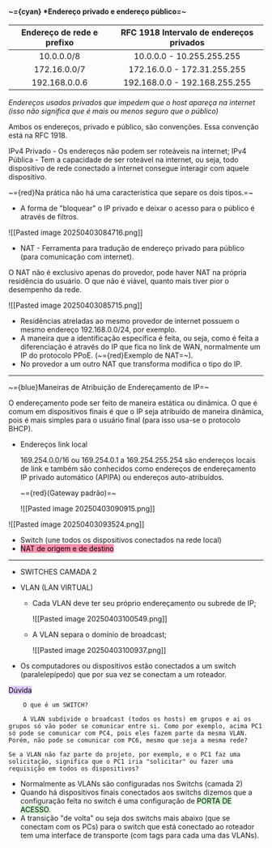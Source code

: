
#### ~={cyan}                                         *Endereço privado e endereço público=~

| Endereço de rede e prefixo | RFC 1918 Intervalo de endereços privados |
| :------------------------: | :--------------------------------------: |
|         10.0.0.0/8         |        10.0.0.0 - 10.255.255.255         |
|        172.16.0.0/7        |       172.16.0.0 - 172.31.255.255        |
|       192.168.0.0.6        |      192.168.0.0 - 192.168.255.255       |
*Endereços usados privados que impedem que o host apareça na internet (isso não significa que é mais ou menos seguro que o público)*

Ambos os endereços, privado e público, são convenções. Essa convenção está na RFC 1918. 

IPv4 Privado - Os endereços não podem ser roteáveis na internet;
IPv4 Pública - Tem a capacidade de ser roteável na internet, ou seja, todo dispositivo de rede conectado a internet consegue interagir com aquele dispositivo.

~={red}Na prática não há uma característica que separe os dois tipos.=~

- A forma de "bloquear" o IP privado e deixar o acesso para o público é através de filtros.

![[Pasted image 20250403084716.png]]

-  NAT - Ferramenta para tradução de endereço privado para público (para comunicação com internet). 

O NAT não é exclusivo apenas do provedor, pode haver NAT na própria residência do usuário. O que não é viável, quanto mais tiver pior o desempenho da rede.

![[Pasted image 20250403085715.png]]

-  Residências atreladas ao mesmo provedor de internet possuem o mesmo endereço 192.168.0.0/24, por exemplo.
-  A maneira que a identificação específica é feita, ou seja, como é feita a diferenciação é através do IP que fica no link de WAN, normalmente um IP do protocolo PPoE. (~={red}Exemplo de NAT=~).
-  No provedor a um outro NAT que transforma modifica o tipo do IP.

---

~={blue}Maneiras de Atribuição de Endereçamento de IP=~

O endereçamento pode ser feito de maneira estática ou dinâmica. O que é comum em dispositivos finais é que o IP seja atribuído de maneira dinâmica, pois é mais simples para o usuário final (para isso usa-se o protocolo BHCP).

-  Endereços link local

	169.254.0.0/16 ou 169.254.0.1 a 169.254.255.254 são endereços locais de link e também são conhecidos como endereços de endereçamento IP privado automático (APIPA) ou endereços auto-atribuídos.

	~={red}(Gateway padrão)=~
	
	![[Pasted image 20250403090915.png]]

![[Pasted image 20250403093524.png]]

-  Switch (une todos os dispositivos conectados na rede local)
-  <mark style="background: #FF5582A6;">NAT de origem e de destino</mark>

---

-  SWITCHES CAMADA 2
-  VLAN (LAN VIRTUAL)

	-  Cada VLAN deve ter seu próprio endereçamento ou subrede de IP;
	
		![[Pasted image 20250403100549.png]]
	
	-  A VLAN separa o domínio de broadcast;

		![[Pasted image 20250403100937.png]]

- Os computadores ou dispositivos estão conectados a um switch (paralelepípedo) que por sua vez se conectam a um roteador.

<mark style="background: #D2B3FFA6;">Dúvida</mark>

		O que é um SWITCH?

		A VLAN subdivide o broadcast (todos os hosts) em grupos e ai os grupos só vão poder se comunicar entre si. Como por exemplo, acima PC1 só pode se comunicar com PC4, pois eles fazem parte da mesma VLAN. Porém, não pode se comunicar com PC6, mesmo que seja a mesma rede?

	Se a VLAN não faz parte do projeto, por exemplo, e o PC1 faz uma solicitação, significa que o PC1 iria "solicitar" ou fazer uma requisição em todos os dispositivos?

-  Normalmente as VLANs são configuradas nos Switchs (camada 2)
-  Quando há dispositivos finais conectados aos switchs dizemos que a configuração feita no switch é uma configuração de <mark style="background: #BBFABBA6;">PORTA DE ACESSO</mark>.
-  A transição "de volta" ou seja dos switchs mais abaixo (que se conectam com os PCs) para o switch que está conectado ao roteador tem uma interface de transporte (com tags para cada uma das VLANs).




































































































































